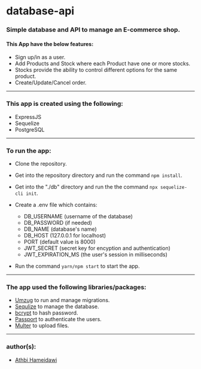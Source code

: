 # database-api

### Simple database and API to manage an E-commerce shop.

#### This App have the below features:

- Sign up/in as a user.
- Add Products and Stock where each Product have one or more stocks.
- Stocks provide the ability to control different options for the same product.
- Create/Update/Cancel order.

---

### This app is created using the following:

- ExpressJS
- Sequelize
- PostgreSQL

---

### To run the app:

- Clone the repository.
- Get into the repository directory and run the command `npm install`.
- Get into the "./db" directory and run the the command `npx sequelize-cli init`.
- Create a .env file which contains:

  - DB_USERNAME (username of the database)
  - DB_PASSWORD (if needed)
  - DB_NAME (database's name)
  - DB_HOST (127.0.0.1 for localhost)
  - PORT (default value is 8000)
  - JWT_SECRET (secret key for encyption and authentication)
  - JWT_EXPIRATION_MS (the user's session in milliseconds)

- Run the command `yarn/npm start` to start the app.

---

### The app used the following libraries/packages:

- [Umzug](https://github.com/sequelize/umzug) to run and manage migrations.
- [Sequlize](https://sequelize.org/) to manage the database.
- [bcrypt](https://github.com/kelektiv/node.bcrypt.js) to hash password.
- [Passport](http://www.passportjs.org/) to authenticate the users.
- [Multer](https://github.com/expressjs/multer#readme) to upload files.

---

### author(s):

- [Athbi Hameidawi](https://github.com/Athbi90)

